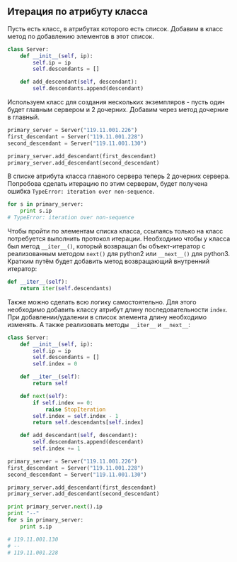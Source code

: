 ## Итерация по атрибуту класса

Пусть есть класс, в атрибутах которого есть список. Добавим в класс метод по добавлению элементов в этот список.


```python
class Server:
    def __init__(self, ip):
        self.ip = ip
        self.descendants = []

    def add_descendant(self, descendant):
        self.descendants.append(descendant)
```

Используем класс для создания нескольких экземпляров - пусть один будет главным сервером и 2 дочерних. Добавим через метод дочерние в главный.

```python
primary_server = Server("119.11.001.226")
first_descendant = Server("119.11.001.228")
second_descendant = Server("119.11.001.130")

primary_server.add_descendant(first_descendant)
primary_server.add_descendant(second_descendant)
```


В списке атрибута класса главного сервера теперь 2 дочерних сервера. Попробова сделать итерацию по этим серверам, будет получена ошибка `TypeError: iteration over non-sequence`. 

```python
for s in primary_server:
    print s.ip
# TypeError: iteration over non-sequence
``` 

Чтобы пройти по элементам списка класса, ссылаясь только на класс потребуется выполнить протокол итерации. Необходимо чтобы у класса был метод `__iter__()`, который возвращал бы объект-итератор с реализованным методом `next()` для python2 или `__next__()` для python3. Кратким путём будет добавить метод возвращающий внутренний итератор:

```python
def __iter__(self):
    return iter(self.descendants)
```

Также можно сделать всю логику самостоятельно. Для этого необходимо добавить классу атрибут длину последовательности `index`. При добавлении/удалении в список элемента длину необходимо изменять. А также реализовать методы `__iter__` и `__next__`:

```python
class Server:
    def __init__(self, ip):
        self.ip = ip
        self.descendants = []
        self.index = 0

    def __iter__(self):
        return self

    def next(self):
        if self.index == 0:
            raise StopIteration
        self.index = self.index - 1
        return self.descendants[self.index]

    def add_descendant(self, descendant):
        self.descendants.append(descendant)
        self.index += 1

primary_server = Server("119.11.001.226")
first_descendant = Server("119.11.001.228")
second_descendant = Server("119.11.001.130")

primary_server.add_descendant(first_descendant)
primary_server.add_descendant(second_descendant)

print primary_server.next().ip
print "--"
for s in primary_server:
    print s.ip

# 119.11.001.130
# --
# 119.11.001.228
```
